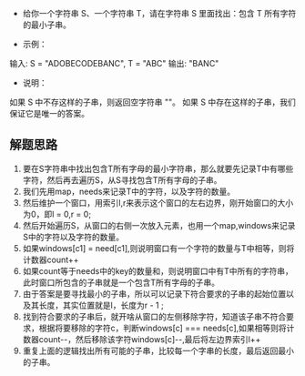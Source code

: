 - 给你一个字符串 S、一个字符串 T，请在字符串 S 里面找出：包含 T 所有字符的最小子串。

- 示例：

输入: S = "ADOBECODEBANC", T = "ABC"
输出: "BANC"

- 说明：

如果 S 中不存这样的子串，则返回空字符串 ""。
如果 S 中存在这样的子串，我们保证它是唯一的答案。


## 解题思路
1. 要在S字符串中找出包含T所有字母的最小字符串，那么就要先记录T中有哪些字符，然后再去遍历S，从S寻找包含T所有字母的子串。
2. 我们先用map，needs来记录T中的字符，以及字符的数量。
3. 然后维护一个窗口，用索引l,r来表示这个窗口的左右边界，刚开始窗口的大小为0，即l = 0,r = 0;
4. 然后开始遍历S，从窗口的右侧一次放入元素，也用一个map,windows来记录S中的字符以及字符的数量。
5. 如果windows[c1] = need[c1],则说明窗口有一个字符的数量与T中相等，则将计数器count++
6. 如果count等于needs中的key的数量和，则说明窗口中有T中所有的字符串，此时窗口所包含的子串就是一个包含T所有字母的子串。
7. 由于答案是要寻找最小的子串，所以可以记录下符合要求的子串的起始位置以及其长度，其实位置就是l，长度为r - 1 ;
8. 找到符合要求的子串后，就开啥从窗口的左侧移除字符，知道该子串不符合要求，根据将要移除的字符c，判断windows[c] === needs[c],如果相等则将计数器count--，然后移除该字符windows[c]--,最后将左边界索引l++
9. 重复上面的逻辑找出所有可能的子串，比较每一个字串的长度，最后返回最小的子串。